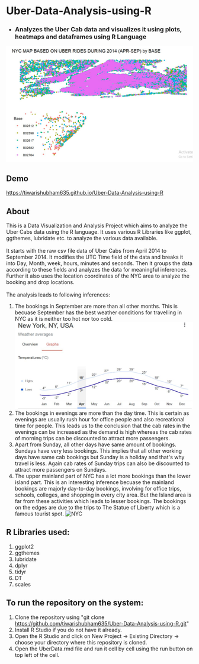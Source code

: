 # Uber-Data-Analysis-using-R
* ### Analyzes the Uber Cab data and visualizes it using plots, heatmaps and dataframes using R Language

![Screenshot](Homepage.jpg)

 ## Demo
 https://tiwarishubham635.github.io/Uber-Data-Analysis-using-R

 ## About
 This is a Data Visualization and Analysis Project which aims to analyze the Uber Cabs data using the R language. It uses various R Libraries like ggplot, ggthemes, lubridate etc. to analyze the various data available.
 <br/><br/>
 It starts with the raw csv file data of Uber Cabs from April 2014 to September 2014. It modifies the UTC Time field of the data and breaks it into Day, Month, week, hours, minutes and seconds. Then it groups the data according to these fields and analyzes the data for meaningful inferences. Further it also uses the location coordinates of the NYC area to analyze the booking and drop locations.
 <br/><br/>
 The analysis leads to following inferences:
   1. The bookings in September are more than all other months. This is becuase September has the best weather conditions for travelling in NYC as it is neither too hot nor too cold.
   ![Screenshot](NYC.jpg)
   3. The bookings in evenings are more than the day time. This is certain as evenings are usually rush hour for office people and also recreational time for people. This leads us to the conclusion that the cab rates in the evenings can be increased as the demand is high whereas the cab rates of morning trips can be discounted to attract more passengers.
   4. Apart from Sunday, all other days have same amount of bookings. Sundays have very less bookings. This implies that all other working days have same cab bookings but Sunday is a holiday and that's why travel is less. Again cab rates of Sunday trips can also be discounted to attract more passengers on Sundays.
   5. The upper mainland part of NYC has a lot more bookings than the lower island part. This is an interesting inference becuase the mainland bookings are majorly day-to-day bookings, involving for office trips, schools, colleges, and shopping in every city area. But the Island area is far from these activities which leads to lesser bookings. The bookings on the edges are due to the trips to The Statue of Liberty which is a famous tourist spot.
   ![NYC](https://i.guim.co.uk/img/media/4a29dde46c17e8a07f98e4e5947d49964d074923/0_348_6000_3600/master/6000.jpg?width=1200&height=900&quality=85&auto=format&fit=crop&s=88c75e6319ec9d3588bb6e17ae92ff68)

 ## R Libraries used:
   1. ggplot2
   2. ggthemes
   3. lubridate
   4. dplyr
   6. tidyr
   7. DT
   8. scales

 ## To run the repository on the system:
   1. Clone the repository using "git clone https://github.com/tiwarishubham635/Uber-Data-Analysis-using-R.git"
   2. Install R Studio if you do not have it already.
   3. Open the R Studio and click on New Project -> Existing Directory -> choose your directory where this repository is cloned.
   4. Open the UberData.rmd file and run it cell by cell using the run button on top left of the cell.
